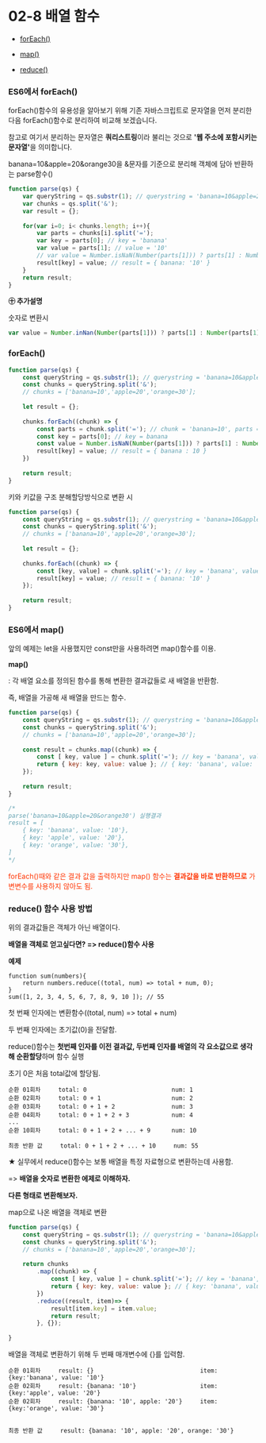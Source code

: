 # 02-8 배열 함수

* [forEach()](#ES6에서-forEach())

* [map()](#ES6에서-map())

* [reduce()](#reduce()-함수-사용-방법)

  

### ES6에서 forEach()

forEach()함수의 유용성을 알아보기 위해 기존 자바스크립트로 문자열을 먼저 분리한 다음 forEach()함수로 분리하여 비교해 보겠습니다.

참고로 여기서 분리하는 문자열은 <strong>쿼리스트링</strong>이라 불리는 것으로 <strong>'웹 주소에 포함시키는 문자열'</strong>을 의미합니다.



banana=10&apple=20&orange30을 &문자를 기준으로 분리해 객체에 담아 반환하는 parse함수()

```javascript
function parse(qs) {
	var queryString = qs.substr(1); // querystring = 'banana=10&apple=20&orange30'
    var chunks = qs.split('&');
    var result = {};
    
    for(var i=0; i< chunks.length; i++){
    	var parts = chunks[i].split('=');
        var key = parts[0]; // key = 'banana'
        var value = parts[1]; // value = '10'
        // var value = Number.isNaN(Number(parts[1])) ? parts[1] : Number(parts[1]);
        result[key] = value; // result = { banana: '10' }
    }
    return result;
} 
```

<strong>㊉ 추가설명 </strong>

숫자로 변환시 

```javascript
var value = Number.inNan(Number(parts[1])) ? parts[1] : Number(parts[1]);
```





### forEach()

```javascript
function parse(qs) {
	const queryString = qs.substr(1); // querystring = 'banana=10&apple=20&orange30'
    const chunks = queryString.split('&'); 
	// chunks = ['banana=10','apple=20','orange=30'];
    
    let result = {};
    
    chunks.forEach((chunk) => {
        const parts = chunk.split('='); // chunk = 'banana=10', parts = ['banana','10']
        const key = parts[0]; // key = banana
		const value = Number.isNaN(Number(parts[1])) ? parts[1] : Number(parts[1]);
        result[key] = value; // result = { banana : 10 }
    })
    
    return result;
} 
```



키와 키값을 구조 분해할당방식으로 변환 시

```javascript
function parse(qs) {
	const queryString = qs.substr(1); // querystring = 'banana=10&apple=20&orange30'
    const chunks = queryString.split('&'); 
	// chunks = ['banana=10','apple=20','orange=30'];
    
    let result = {};
    
    chunks.forEach((chunk) => {
        const [key, value] = chunk.split('='); // key = 'banana', value = '10'
        result[key] = value; // result = { banana: '10' }
    });
    
    return result;
} 
```





### ES6에서 map()

앞의 예제는 let을 사용했지만 const만을 사용하려면 map()함수를 이용.

<strong>map() </strong>

: 각 배열 요소를 정의된 함수를 통해 변환한 결과값들로 새 배열을 반환함.

  즉, 배열을 가공해 새 배열을 만드는 함수.

```javascript
function parse(qs) {
	const queryString = qs.substr(1); // querystring = 'banana=10&apple=20&orange30'
    const chunks = queryString.split('&'); 
	// chunks = ['banana=10','apple=20','orange=30'];
    
    const result = chunks.map((chunk) => {
        const [ key, value ] = chunk.split('='); // key = 'banana', value = '10'
        return { key: key, value: value }; // { key: 'banana', value: '10' }
    });
    
    return result;
} 

/*
parse('banana=10&apple=20&orange30') 실행결과
result = [
	{ key: 'banana', value: '10'},
	{ key: 'apple', value: '20'},
	{ key: 'orange', value: '30'},
]
*/
```

<span style="color:#ff3300">forEach()때와 같은 결과 값을 출력하지만 map() 함수는 <strong>결과값을 바로 반환하므로</strong> 가변변수를 사용하지 않아도 됨.</span>





### reduce() 함수 사용 방법

위의 결과값들은 객체가 아닌 배열이다.

<strong>배열을 객체로 얻고싶다면? => reduce()함수 사용</strong>



<strong>예제</strong>

```
function sum(numbers){
	return numbers.reduce((total, num) => total + num, 0);
}
sum([1, 2, 3, 4, 5, 6, 7, 8, 9, 10 ]); // 55
```

첫 번째 인자에는 변환함수((total, num) => total + num)

두 번째 인자에는 초기값(0)을 전달함.

reduce()함수는 <strong>첫번째 인자를 이전 결과값, 두번째 인자를 배열의 각 요소값으로 생각해 순환할당</strong>하며 함수 실행

초기 0은 처음 total값에 할당됨.

```
순환 01회차 	total: 0						num: 1
순환 02회차 	total: 0 + 1					num: 2
순환 03회차 	total: 0 + 1 + 2				num: 3
순환 04회차 	total: 0 + 1 + 2 + 3			num: 4
...
순환 10회차 	total: 0 + 1 + 2 + ... + 9		num: 10

최종 반환 값		total: 0 + 1 + 2 + ... + 10		num: 55

```

★ 실무에서 reduce()함수는 보통 배열을 특정 자료형으로 변환하는데 사용함.

=> <strong>배열을 숫자로 변환한 에제로 이해하자.</strong>



<strong>다른 형태로 변환해보자.</strong>

map으로 나온 배열을 객체로 변환

```javascript
function parse(qs) {
	const queryString = qs.substr(1); // querystring = 'banana=10&apple=20&orange30'
    const chunks = queryString.split('&'); 
	// chunks = ['banana=10','apple=20','orange=30'];
    
    return chunks
        .map((chunk) => {
            const [ key, value ] = chunk.split('='); // key = 'banana', value = '10'
            return { key: key, value: value }; // { key: 'banana', value: '10' }
    	})
    	.reduce((result, item)=> {
        	result[item.key] = item.value;
        	return result;
    	}, {});
 
} 
```

배열을 객체로 변환하기 위해 두 번째 매개변수에 {}를 입력함.

```
순환 01회차 	result: {}								item: {key:'banana', value: '10'}
순환 02회차 	result: {banana: '10'}					item: {key:'apple', value: '20'}
순환 02회차 	result: {banana: '10', apple: '20'}		item: {key:'orange', value: '30'}


최종 반환 값		result: {banana: '10', apple: '20', orange: '30'}
```



